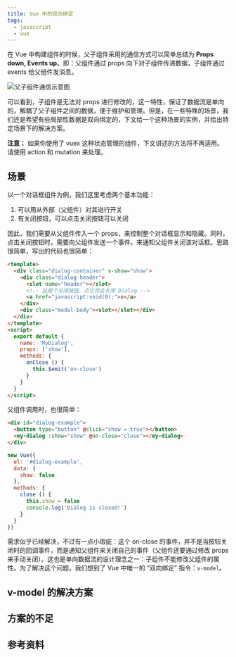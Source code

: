 ```yaml
---
title: Vue 中的双向绑定
tags:
  - javascript
  - vue
---
```


在 Vue 中构建组件的时候，父子组件采用的通信方式可以简单总结为 **Props down, Events up**。即：父组件通过 props 向下对子组件传递数据，子组件通过 events 给父组件发消息。

![父子组件通信示意图](https://vuejs.org/images/props-events.png)

可以看到，子组件是无法对 props 进行修改的，这一特性，保证了数据流是单向的，解耦了父子组件之间的数据，便于维护和管理。但是，在一些特殊的场景，我们还是希望有些局部性数据是双向绑定的，下文给一个这种场景的实例，并给出特定场景下的解决方案。

**注意：** 如果你使用了 vuex 这种状态管理的组件，下文讲述的方法将不再适用。请使用 action 和 mutation 来处理。

## 场景
以一个对话框组件为例，我们这里考虑两个基本功能：
1. 可以用从外部（父组件）对其进行开关
2. 有关闭按钮，可以点击关闭按钮可以关闭

因此，我们需要从父组件传入一个 props，来控制整个对话框显示和隐藏。同时，点击关闭按钮时，需要向父组件发送一个事件，来通知父组件关闭该对话框。思路很简单，写出的代码也很简单：
```html
<template>
  <div class="dialog-container" v-show="show">
    <div class="dialog-header">
      <slot name="header"></slot>
      <!-- 这是个关闭按钮，点它将会关闭 Dialog -->
      <a href="javascript:void(0);">x</a>
    </div>
    <div class="modal-body"><slot></slot></div>
  </div>
</template>
<script>
  export default {
    name: 'MyDialog',
    props: ['show'],
    methods: {
      onClose () {
        this.$emit('on-close')
      }
    }
  }
</script>
```

父组件调用时，也很简单：
```html
<div id="dialog-example">
  <button type="button" @click="show = true"></button>
  <my-dialog :show="show" @on-close="close"></my-dialog>
</div>
```
```javascript
new Vue({
  el: '#dialog-example',
  data: {
    show: false
  },
  methods: {
    close () {
      this.show = false
      console.log('Dialog is closed!')
    }
  }
})
```

需求似乎已经解决，不过有一点小瑕疵：这个 on-close 的事件，并不是当按钮关闭时的回调事件，而是通知父组件来关闭自己的事件（父组件还要通过修改 props 来手动关闭）。这也是单向数据流的设计理念之一：子组件不能修改父组件的属性。为了解决这个问题，我们想到了 Vue 中唯一的 “双向绑定” 指令：`v-model`。

## v-model 的解决方案

## 方案的不足

## 参考资料
